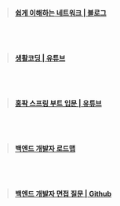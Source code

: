 <br><br>

>#### [쉽게 이해하는 네트워크 | 블로그](https://better-together.tistory.com/category/%EB%83%90%EC%98%B9%EC%95%84%20%EB%A9%8D%EB%A9%8D%ED%95%B4%EB%B4%90%28How%20to%20Speak%20IT%29/%ED%85%8C%ED%81%AC%28IT%29%20%EB%AC%B8%EB%B2%95)   
<br><br>   
>#### [생활코딩 | 유튜브](https://www.youtube.com/@coohde/playlists)
<br><br>
>#### [홍팍 스프링 부트 입문 | 유튜브](https://www.youtube.com/watch?v=_vDACE13Ubc&list=PLyebPLlVYXCiYdYaWRKgCqvnCFrLEANXt)
<br><br>
>#### [백엔드 개발자 로드맵](https://zero-base.co.kr/event/media_BE_school_roadmap)
<br><br>
>#### [백엔드 개발자 면접 질문 | Github](https://github.com/ksundong/backend-interview-question)

